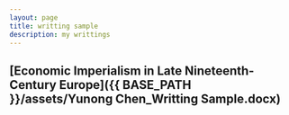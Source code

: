 ```yaml
---
layout: page
title: writting sample
description: my writtings
---
```




[Economic Imperialism in Late Nineteenth-Century Europe]({{ BASE_PATH }}/assets/Yunong Chen_Writting Sample.docx)
---
